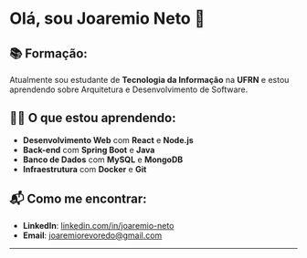 # Olá, sou Joaremio Neto 👋

## 📚 Formação:
Atualmente sou estudante de **Tecnologia da Informação** na **UFRN** e estou aprendendo sobre Arquitetura e Desenvolvimento de Software.

## 🧑‍💻 O que estou aprendendo:
- **Desenvolvimento Web** com **React** e **Node.js**
- **Back-end** com **Spring Boot** e **Java**
- **Banco de Dados** com **MySQL** e **MongoDB**
- **Infraestrutura** com **Docker** e **Git**

## 📬 Como me encontrar:
- **LinkedIn**: [linkedin.com/in/joaremio-neto](www.linkedin.com/in/joaremio-neto-94638a22b)
- **Email**: joaremiorevoredo@gmail.com

---
